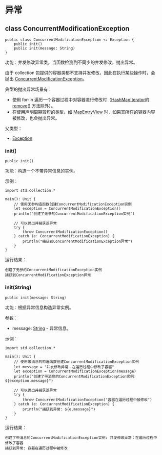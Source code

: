 # 异常

## class ConcurrentModificationException

```cangjie
public class ConcurrentModificationException <: Exception {
    public init()
    public init(message: String)
}
```

功能：并发修改异常类。当函数检测到不同步的并发修改，抛出异常。

由于 collection 包提供的容器类都不支持并发修改，因此在执行某些操作时，会抛出 [ConcurrentModificationException](collection_package_exception.md#class-concurrentmodificationexception)。

典型的抛出异常场景有：

- 使用 for-in 遍历一个容器过程中对容器进行修改时（[HashMapIterator](collection_package_class.md#class-hashmapiteratork-v-where-k--hashable--equatablek)的 [remove](../../posix/posix_package_api/posix_package_funcs.md#func-removestring-deprecated)() 方法除外）。
- 在使用声明周期较短的类型，如 [MapEntryView](collection_package_interface.md#interface-mapentryviewk-v) 时，如果其所在的容器内容被修改，也会抛出异常。

父类型：

- [Exception](../../core/core_package_api/core_package_exceptions.md#class-exception)

### init()

```cangjie
public init()
```

功能：构造一个不带异常信息的实例。

示例：

<!-- verify -->
```cangjie
import std.collection.*

main(): Unit {
    // 使用无参构造函数创建ConcurrentModificationException实例
    let exception = ConcurrentModificationException()
    println("创建了无参的ConcurrentModificationException实例")
    
    // 可以抛出并捕获该异常
    try {
        throw ConcurrentModificationException()
    } catch (e: ConcurrentModificationException) {
        println("捕获到ConcurrentModificationException异常")
    }
}
```

运行结果：

```text
创建了无参的ConcurrentModificationException实例
捕获到ConcurrentModificationException异常
```

### init(String)

```cangjie
public init(message: String)
```

功能：根据异常信息构造异常实例。

参数：

- message: [String](../../core/core_package_api/core_package_structs.md#struct-string) - 异常信息。

示例：

<!-- verify -->
```cangjie
import std.collection.*

main(): Unit {
    // 使用带消息的构造函数创建ConcurrentModificationException实例
    let message = "并发修改异常：在遍历过程中修改了容器"
    let exception = ConcurrentModificationException(message)
    println("创建了带消息的ConcurrentModificationException实例: ${exception.message}")
    
    // 可以抛出并捕获该异常
    try {
        throw ConcurrentModificationException("容器在遍历过程中被修改")
    } catch (e: ConcurrentModificationException) {
        println("捕获到异常: ${e.message}")
    }
}
```

运行结果：

```text
创建了带消息的ConcurrentModificationException实例: 并发修改异常：在遍历过程中修改了容器
捕获到异常: 容器在遍历过程中被修改
```
